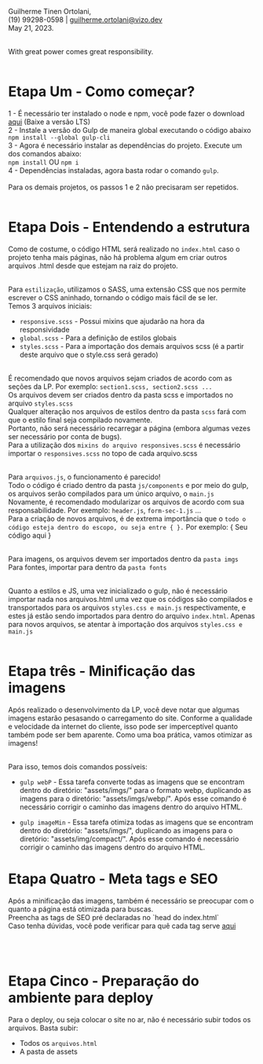 
Guilherme Tinen Ortolani, <br/>
(19) 99298-0598 | guilherme.ortolani@vizo.dev <br/>
May 21, 2023. <br/>
<br/>

With great power comes great responsibility.
<br/>
<br/>

<h1>
Etapa Um - Como começar? <br/>
</h1> 

1 - É necessário ter instalado o node e npm, você pode fazer o download <a href="https://nodejs.org/en/download">aqui</a> (Baixe a versão LTS) <br/>
2 - Instale a versão do Gulp de maneira global executando o código abaixo <br/>
`npm install --global gulp-cli` <br/>
3 - Agora é necessário instalar as dependências do projeto. Execute um dos comandos abaixo: <br/>
`npm install` OU `npm i` <br/>
4 - Dependências instaladas, agora basta rodar o comando `gulp`. <br/><br/>
Para os demais projetos, os passos 1 e 2 não precisaram ser repetidos. <br/><br/>

<h1>
Etapa Dois - Entendendo a estrutura <br/>
</h1> 

Como de costume, o código HTML será realizado no `index.html` caso o projeto tenha mais páginas, não há problema algum em criar outros arquivos .html desde que estejam na raiz do projeto. <br/> <br/>

Para `estilização`, utilizamos o SASS, uma extensão CSS que nos permite escrever o CSS aninhado, tornando o código mais fácil de se ler. <br/>
Temos 3 arquivos iniciais: <br/>
 - `responsive.scss` - Possui mixins que ajudarão na hora da responsividade <br/>
 - `global.scss` - Para a definição de estilos globais <br/>
 - `styles.scss` - Para a importação dos demais arquivos scss (é a partir deste arquivo que o style.css será gerado) <br/><br/>

É recomendado que novos arquivos sejam criados de acordo com as seções da LP. Por exemplo: `section1.scss, section2.scss ...` <br/>
Os arquivos devem ser criados dentro da pasta scss e importados no arquivo `styles.scss`<br/>
Qualquer alteração nos arquivos de estilos dentro da pasta `scss` fará com que o estilo final seja compilado novamente.<br/> Portanto, não será necessário recarregar a página (embora algumas vezes ser necessário por conta de bugs). <br/>
Para a utilização dos `mixins do arquivo responsives.scss` é necessário importar o `responsives.scss` no topo de cada arquivo.scss <br/><br/>

Para `arquivos.js`, o funcionamento é parecido! <br/>
Todo o código é criado dentro da pasta `js/components` e por meio do gulp, os arquivos serão compilados para um único arquivo, o `main.js`<br/>
Novamente, é recomendado modularizar os arquivos de acordo com sua responsabilidade. Por exemplo: `header.js`, `form-sec-1.js` ...<br/>
Para a criação de novos arquivos, é de extrema importância que o `todo o código esteja dentro do escopo, ou seja entre { }.` Por exemplo: { Seu código aqui  } <br/><br/>

Para imagens, os arquivos devem ser importados dentro da `pasta imgs` <br/>
Para fontes, importar para dentro da `pasta fonts` <br/><br/>

Quanto a estilos e JS, uma vez inicializado o gulp, não é necessário importar nada nos arquivos.html uma vez que os códigos são compilados e transportados para os arquivos `styles.css e main.js` respectivamente, e estes já estão sendo importados para dentro do arquivo `index.html`. Apenas para novos arquivos, se atentar à importação dos arquivos `styles.css e main.js`<br/><br/>

<h1>
Etapa três - Minificação das imagens <br/>
</h1>
Após realizado o desenvolvimento da LP, você deve notar que algumas imagens estarão pesasando o carregamento do site. Conforme a qualidade e velocidade da internet do cliente, isso pode ser imperceptível quanto também pode ser bem aparente. Como uma boa prática, vamos otimizar as imagens! <br/><br/>

Para isso, temos dois comandos possíveis: <br/>

- `gulp webP` -
Essa tarefa converte todas as imagens que se encontram dentro do diretório: "assets/imgs/" para o formato webp, duplicando as imagens para o diretório: "assets/imgs/webp/". Após esse comando é necessário corrigir o caminho das imagens dentro do arquivo HTML.

- `gulp imageMin` -
Essa tarefa otimiza todas as imagens que se encontram dentro do diretório: "assets/imgs/", duplicando as imagens para o diretório: "assets/img/compact/".
Após esse comando é necessário corrigir o caminho das imagens dentro do arquivo HTML.

<h1>
Etapa Quatro - Meta tags e SEO <br/>
</h1>
Após a minificação das imagens, também é necessário se preocupar com o quanto a página está otimizada para buscas.<br/>
Preencha as tags de SEO pré declaradas no `head do index.html` <br/>
Caso tenha dúvidas, você pode verificar para quê cada tag serve <a href="https://rockcontent.com/br/blog/meta-tags-para-redes-sociais/">aqui</a>

<br/><br/>

<h1>
Etapa Cinco - Preparação do ambiente para deploy<br/>
</h1>

Para o deploy, ou seja colocar o site no ar, não é necessário subir todos os arquivos. Basta subir: <br/>
- Todos os `arquivos.html`
- A pasta de assets






